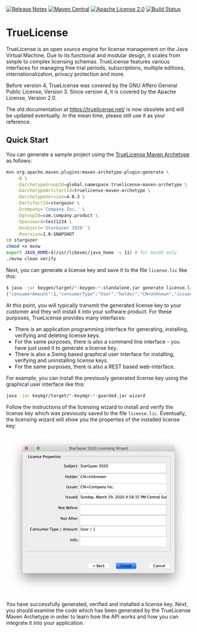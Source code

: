 [![Release Notes](https://img.shields.io/github/release/christian-schlichtherle/truelicense.svg)](https://github.com/christian-schlichtherle/truelicense/releases/latest)
[![Maven Central](https://img.shields.io/maven-central/v/global.namespace.truelicense/truelicense.svg)](http://search.maven.org/#search%7Cga%7C1%7Cg%3A%22global.namespace.truelicense%22) 
[![Apache License 2.0](https://img.shields.io/github/license/christian-schlichtherle/truelicense.svg)](https://www.apache.org/licenses/LICENSE-2.0)
[![Build Status](https://api.travis-ci.org/christian-schlichtherle/truelicense.svg)](https://travis-ci.org/christian-schlichtherle/truelicense)

# TrueLicense 

TrueLicense is an open source engine for license management on the Java Virtual Machine.
Due to its functional and modular design, it scales from simple to complex licensing schemas.
TrueLicense features various interfaces for managing free trial periods, subscriptions, multiple editions,
internationalization, privacy protection and more.

Before version 4, TrueLicense was covered by the GNU Affero General Public License, Version 3.
Since version 4, it is covered by the Apache License, Version 2.0.

The old documentation at https://truelicense.net/ is now obsolete and will be updated eventually.
In the mean time, please still use it as your reference.

## Quick Start

You can generate a sample project using the
[TrueLicense Maven Archetype](https://github.com/christian-schlichtherle/truelicense-maven-archetype) as follows:

```bash
mvn org.apache.maven.plugins:maven-archetype-plugin:generate \
    -B \
    -DarchetypeGroupId=global.namespace.truelicense-maven-archetype \
    -DarchetypeArtifactId=truelicense-maven-archetype \
    -DarchetypeVersion=4.0.3 \
    -DartifactId=stargazer \
    -Dcompany='Company Inc.' \
    -DgroupId=com.company.product \
    -Dpassword=test1234 \
    -Dsubject='StarGazer 2020' \
    -Dversion=1.0-SNAPSHOT
cd stargazer
chmod +x mvnw
export JAVA_HOME=$(/usr/libexec/java_home -v 11) # for macOS only
./mvnw clean verify
```

Next, you can generate a license key and save it to the file `license.lic` like this:

```bash
$ java -jar keygen/target/*-keygen-*-standalone.jar generate license.lic -output -
{"consumerAmount":1,"consumerType":"User","holder":"CN=Unknown","issued":1565085418292,"issuer":"CN=Company Inc.","subject":"StarGazer 2020"}
```

At this point, you will typically transmit the generated license key to your customer and they will install it into
your software product.
For these purposes, TrueLicense provides many interfaces:

+ There is an application programming interface for generating, installing, verifying and deleting license keys.
+ For the same purposes, there is also a command line interface - you have just used it to generate a license key.
+ There is also a Swing based graphical user interface for installing, verifying and uninstalling license keys.  
+ For the same purposes, there is also a REST based web-interface.

For example, you can install the previously generated license key using the graphical user interface like this:

```bash
java -jar keymgr/target/*-keymgr-*-guarded.jar wizard
```

Follow the instructions of the licensing wizard to install and verify the license key which was previously saved to the
file `license.lic`.
Eventually, the licensing wizard will show you the properties of the installed license key:

![Licensing Wizard Step 4](docs/.vuepress/public/wizard-4.png)

You have successfully generated, verified and installed a license key.
Next, you should examine the code which has been generated by the TrueLicense Maven Archetype in order to learn how the
API works and how you can integrate it into your application.